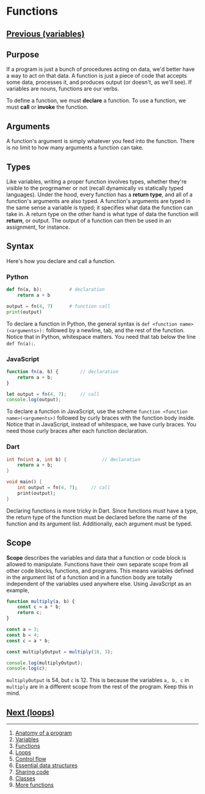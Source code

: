 # Functions

## [Previous (variables)](./variables.md)

## Purpose

If a program is just a bunch of procedures acting on data, we'd better have a way to act on that data. A function is just a piece of code that accepts some data, processes it, and produces output (or doesn't, as we'll see). If variables are nouns, functions are our verbs.

To define a function, we must **declare** a function. To use a function, we must **call** or **invoke** the function.

## Arguments

A function's argument is simply whatever you feed into the function. There is no limit to how many arguments a function can take.

## Types

Like variables, writing a proper function involves types, whether they're visible to the progrmamer or not (recall dynamically vs statically typed languages). Under the hood, every function has a **return type**, and all of a function's arguments are also typed. A function's arguments are typed in the same sense a variable is typed; it specifies what data the function can take in. A return type on the other hand is what type of data the function will **return**, or output. The output of a function can then be used in an assignment, for instance.

## Syntax

Here's how you declare and call a function.

### Python

```python
def fn(a, b):          # declaration
    return a + b

output = fn(4, 7)      # function call
print(output)
```

To declare a function in Python, the general syntax is `def <function name>(<arguments>):` followed by a newline, tab, and the rest of the function. Notice that in Python, whitespace matters. You need that tab below the line `def fn(a):`.

### JavaScript

```javascript
function fn(a, b) {        // declaration
    return a + b;
}

let output = fn(4, 7);     // call
console.log(output);
```

To declare a function in JavaScript, use the scheme `function <function name>(<arguments>)` followed by curly braces with the function body inside. Notice that in JavaScript, instead of whitespace, we have curly braces. You need those curly braces after each function declaration.

### Dart

```dart
int fn(int a, int b) {             // declaration
    return a + b;
}

void main() {
    int output = fn(4, 7);     // call
    print(output);
}
```

Declaring functions is more tricky in Dart. Since functions must have a type, the return type of the function must be declared before the name of the function and its argument list. Additionally, each argument must be typed.

## Scope

**Scope** describes the variables and data that a function or code block is allowed to manipulate. Functions have their own separate scope from all other code blocks, functions, and programs. This means variables defined in the argument list of a function and in a function body are totally independent of the variables used anywhere else. Using JavaScript as an example,

```js
function multiply(a, b) {
    const c = a * b;
    return c;
}

const a = 3;
const b = 4;
const c = a * b;

const multiplyOutput = multiply(18, 3);

console.log(multiplyOutput);
console.log(c);
```

`multiplyOutput` is 54, but `c` is 12. This is because the variables `a, b, c` in `multiply` are in a different scope from the rest of the program. Keep this in mind.

## [Next (loops)](./loops.md)

---

1. [Anatomy of a program](./fundamentals/anatomy-of-a-program.md)
2. [Variables](./fundamentals/variables.md)
3. [Functions](./fundamentals/functions.md)
4. [Loops](./fundamentals/loops.md)
5. [Control flow](./fundamentals/control-flow.md)
6. [Essential data structures](./fundamentals/ds.md)
7. [Sharing code](./fundamentals/sharing-code.md)
8. [Classes](./fundamentals/classes.md)
9. [More functions](./fundamentals/more-functions.md)